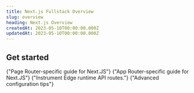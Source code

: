 ```yaml
---
title: Next.js Fullstack Overview
slug: overview
heading: Next.js Overview
createdAt: 2023-05-10T00:00:00.000Z
updatedAt: 2023-05-10T00:00:00.000Z
---
```


<EmbeddedVideo 
  src="https://www.youtube.com/embed/Dyoba16wE-o"
  title="Youtube Video Player"
  allow="accelerometer; clipboard-write; encrypted-media; gyroscope; picture-in-picture; web-share"
/>

## Get started

<DocsCardGroup>
  <DocsCard title="Full Page Router Guide" href="./2_page-router.md">
    {"Page Router-specific guide for Next.JS"}
  </DocsCard>
  <DocsCard title="Full App Router Guide" href="./3_app-router.md">
    {"App Router-specific guide for Next.JS"}
  </DocsCard>
  <DocsCard title="Edge Runtime" href="./6_edge-runtime.md">
    {"Instrument Edge runtime API routes."}
  </DocsCard>
  <DocsCard title="Advanced Config" href="./7_advanced-config.md">
    {"Advanced configuration tips"}
  </DocsCard>
</DocsCardGroup>
